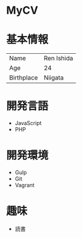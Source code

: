 # MyCV

# 基本情報

|||
|:---|:---|
|Name|Ren Ishida|
|Age|24|
|Birthplace|Niigata|

# 開発言語
* JavaScript
* PHP

# 開発環境
* Gulp
* Git
* Vagrant

# 趣味
* 読書